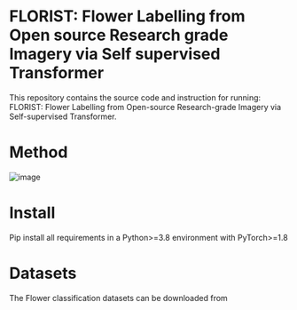 # FLORIST: Flower Labelling from Open source Research grade Imagery via Self supervised Transformer 
This repository contains the source code and instruction for running: FLORIST: Flower Labelling from Open-source Research-grade Imagery via Self-supervised Transformer.

# Method
![image](https://github.com/user-attachments/assets/dfe5c489-f717-44b3-81f9-cff16164db6c)


# Install
Pip install all requirements in a Python>=3.8 environment with PyTorch>=1.8

# Datasets
The Flower classification datasets can be downloaded from <Link>

